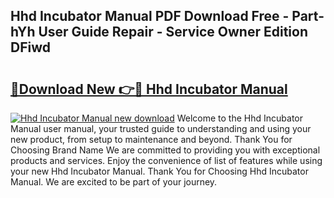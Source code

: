 ## Hhd Incubator Manual PDF Download Free - Part-hYh User Guide Repair - Service Owner Edition DFiwd

# <h2><a href="http://bc40026.oget.top/?id=Hhd+Incubator+Manual">🔗Download New 👉🔴 Hhd Incubator Manual</a></h2>

[![Hhd Incubator Manual new download](https://i.imgur.com/5g1atiW.png)](http://bc40026.oget.top/?id=Hhd+Incubator+Manual)
Welcome to the Hhd Incubator Manual user manual, your trusted guide to understanding and using your new product, from setup to maintenance and beyond. Thank You for Choosing Brand Name We are committed to providing you with exceptional products and services. Enjoy the convenience of list of features while using your new Hhd Incubator Manual. Thank You for Choosing Hhd Incubator Manual. We are excited to be part of your journey.
